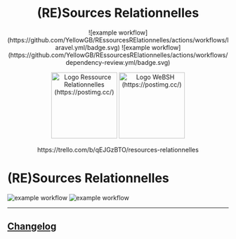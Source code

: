 <h1 align="center">(RE)Sources Relationnelles</h1>

<p align="center">
    ![example workflow](https://github.com/YellowGB/REssourcesRElationnelles/actions/workflows/laravel.yml/badge.svg)
    ![example workflow](https://github.com/YellowGB/REssourcesRElationnelles/actions/workflows/dependency-review.yml/badge.svg)
</p>

<p align="center">
    <img width="150" src="https://i.postimg.cc/KzQGs84n/rr.png" alt="Logo Ressource Relationnelles (https://postimg.cc/)">
    <img width="150" src="https://i.postimg.cc/90C4DQNS/websh.png" alt="Logo WeBSH (https://postimg.cc/)">
</p>

<p align="center">
    https://trello.com/b/qEJGzBTO/resources-relationnelles
</p>

# (RE)Sources Relationnelles

![example workflow](https://github.com/YellowGB/REssourcesRElationnelles/actions/workflows/laravel.yml/badge.svg)
![example workflow](https://github.com/YellowGB/REssourcesRElationnelles/actions/workflows/dependency-review.yml/badge.svg)

---
## [Changelog](CHANGELOG.md)
